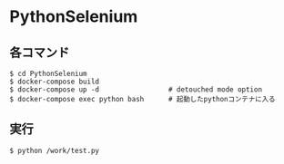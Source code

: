 # PythonSelenium


## 各コマンド

```
$ cd PythonSelenium
$ docker-compose build
$ docker-compose up -d                 # detouched mode option
$ docker-compose exec python bash      # 起動したpythonコンテナに入る 
```

## 実行

```
$ python /work/test.py
```
